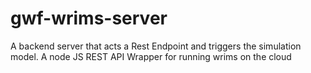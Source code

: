 # gwf-wrims-server

A backend server that acts a Rest Endpoint and triggers the simulation model.
A node JS REST API Wrapper for running wrims on the cloud


